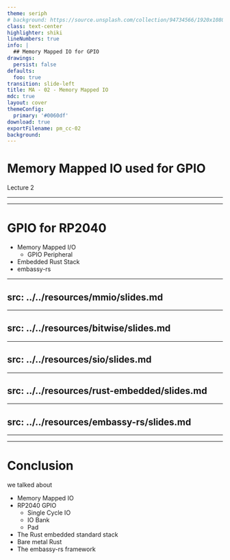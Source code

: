 ```yaml
---
theme: seriph
# background: https://source.unsplash.com/collection/94734566/1920x1080
class: text-center
highlighter: shiki
lineNumbers: true
info: |
  ## Memory Mapped IO for GPIO
drawings:
  persist: false
defaults:
  foo: true
transition: slide-left
title: MA - 02 - Memory Mapped IO
mdc: true
layout: cover
themeConfig:
  primary: '#0060df'
download: true
exportFilename: pm_cc-02
background:
---
```


# Memory Mapped IO used for GPIO
Lecture 2

---
---

# GPIO for RP2040

- Memory Mapped I/O
  - GPIO Peripheral
- Embedded Rust Stack
- embassy-rs

<!-- MMIO -->

---
src: ../../resources/mmio/slides.md
---

<!-- Bitwise -->

---
src: ../../resources/bitwise/slides.md
---

<!-- SIO -->

---
src: ../../resources/sio/slides.md
---

<!-- rust-embedded -->

---
src: ../../resources/rust-embedded/slides.md
---

<!-- embassy-rs -->

---
src: ../../resources/embassy-rs/slides.md
---

---
---
# Conclusion
we talked about

- Memory Mapped IO
- RP2040 GPIO
  - Single Cycle IO
  - IO Bank
  - Pad
- The Rust embedded standard stack
- Bare metal Rust
- The embassy-rs framework
